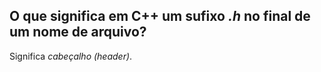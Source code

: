 ## O que significa em C++ um sufixo *.h* no final de um nome de arquivo?

Significa  *cabeçalho (header)*.

